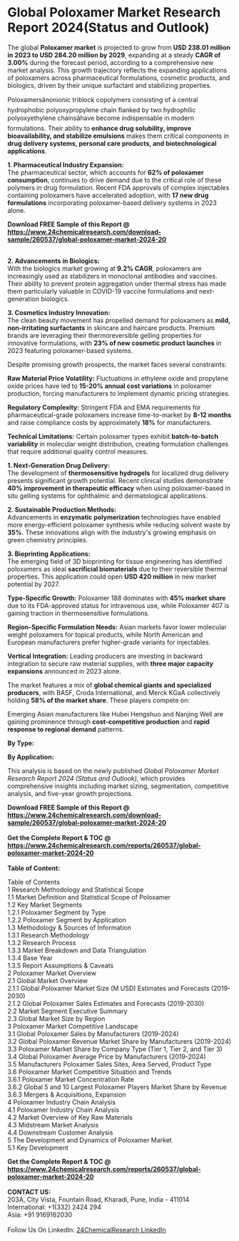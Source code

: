 <h1>Global Poloxamer Market Research Report 2024(Status and Outlook)</h1><p>The global <strong>Poloxamer market</strong> is projected to grow from <strong>USD 238.01 million in 2023 to USD 284.20 million by 2029</strong>, expanding at a steady <strong>CAGR of 3.00%</strong> during the forecast period, according to a comprehensive new market analysis. This growth trajectory reflects the expanding applications of poloxamers across pharmaceutical formulations, cosmetic products, and biologics, driven by their unique surfactant and stabilizing properties.</p><p>Poloxamersânonionic triblock copolymers consisting of a central hydrophobic polyoxypropylene chain flanked by two hydrophilic polyoxyethylene chainsâhave become indispensable in modern formulations. Their ability to <strong>enhance drug solubility, improve bioavailability, and stabilize emulsions</strong> makes them critical components in <strong>drug delivery systems, personal care products, and biotechnological applications</strong>.</p><p><strong>1. Pharmaceutical Industry Expansion:</strong><br>
The pharmaceutical sector, which accounts for <strong>62% of poloxamer consumption</strong>, continues to drive demand due to the critical role of these polymers in drug formulation. Recent FDA approvals of complex injectables containing poloxamers have accelerated adoption, with <strong>17 new drug formulations</strong> incorporating poloxamer-based delivery systems in 2023 alone.</p><div><b>Download FREE Sample of this Report @ 
            <a href="https://www.24chemicalresearch.com/download-sample/260537/global-poloxamer-market-2024-20">
            https://www.24chemicalresearch.com/download-sample/260537/global-poloxamer-market-2024-20</a></b></div><br><p><strong>2. Advancements in Biologics:</strong><br>
With the biologics market growing at <strong>9.2% CAGR</strong>, poloxamers are increasingly used as stabilizers in monoclonal antibodies and vaccines. Their ability to prevent protein aggregation under thermal stress has made them particularly valuable in COVID-19 vaccine formulations and next-generation biologics.</p><p><strong>3. Cosmetics Industry Innovation:</strong><br>
The clean beauty movement has propelled demand for poloxamers as <strong>mild, non-irritating surfactants</strong> in skincare and haircare products. Premium brands are leveraging their thermoreversible gelling properties for innovative formulations, with <strong>23% of new cosmetic product launches</strong> in 2023 featuring poloxamer-based systems.</p><p>Despite promising growth prospects, the market faces several constraints:</p><p><strong>Raw Material Price Volatility:</strong> Fluctuations in ethylene oxide and propylene oxide prices have led to <strong>15-20% annual cost variations</strong> in poloxamer production, forcing manufacturers to implement dynamic pricing strategies.</p><p><strong>Regulatory Complexity:</strong> Stringent FDA and EMA requirements for pharmaceutical-grade poloxamers increase time-to-market by <strong>8-12 months</strong> and raise compliance costs by approximately <strong>18%</strong> for manufacturers.</p><p><strong>Technical Limitations:</strong> Certain poloxamer types exhibit <strong>batch-to-batch variability</strong> in molecular weight distribution, creating formulation challenges that require additional quality control measures.</p><p><strong>1. Next-Generation Drug Delivery:</strong><br>
The development of <strong>thermosensitive hydrogels</strong> for localized drug delivery presents significant growth potential. Recent clinical studies demonstrate <strong>40% improvement in therapeutic efficacy</strong> when using poloxamer-based in situ gelling systems for ophthalmic and dermatological applications.</p><p><strong>2. Sustainable Production Methods:</strong><br>
Advancements in <strong>enzymatic polymerization</strong> technologies have enabled more energy-efficient poloxamer synthesis while reducing solvent waste by <strong>35%</strong>. These innovations align with the industry's growing emphasis on green chemistry principles.</p><p><strong>3. Bioprinting Applications:</strong><br>
The emerging field of 3D bioprinting for tissue engineering has identified poloxamers as ideal <strong>sacrificial biomaterials</strong> due to their reversible thermal properties. This application could open <strong>USD 420 million</strong> in new market potential by 2027.</p><p><strong>Type-Specific Growth:</strong> Poloxamer 188 dominates with <strong>45% market share</strong> due to its FDA-approved status for intravenous use, while Poloxamer 407 is gaining traction in thermosensitive formulations.</p><p><strong>Region-Specific Formulation Needs:</strong> Asian markets favor lower molecular weight poloxamers for topical products, while North American and European manufacturers prefer higher-grade variants for injectables.</p><p><strong>Vertical Integration:</strong> Leading producers are investing in backward integration to secure raw material supplies, with <strong>three major capacity expansions</strong> announced in 2023 alone.</p><p>The market features a mix of <strong>global chemical giants and specialized producers</strong>, with BASF, Croda International, and Merck KGaA collectively holding <strong>58% of the market share</strong>. These players compete on:</p><p>Emerging Asian manufacturers like Hubei Hengshuo and Nanjing Well are gaining prominence through <strong>cost-competitive production</strong> and <strong>rapid response to regional demand</strong> patterns.</p><p><strong>By Type:</strong></p><p><strong>By Application:</strong></p><p>This analysis is based on the newly published <em>Global Poloxamer Market Research Report 2024 (Status and Outlook)</em>, which provides comprehensive insights including market sizing, segmentation, competitive analysis, and five-year growth projections.</p><div><b>Download FREE Sample of this Report @ 
            <a href="https://www.24chemicalresearch.com/download-sample/260537/global-poloxamer-market-2024-20">
            https://www.24chemicalresearch.com/download-sample/260537/global-poloxamer-market-2024-20</a></b></div><br><div><b>Get the Complete Report & TOC @ 
            <a href="https://www.24chemicalresearch.com/reports/260537/global-poloxamer-market-2024-20">
            https://www.24chemicalresearch.com/reports/260537/global-poloxamer-market-2024-20</a></b></div><br>
            <b>Table of Content:</b><p>Table of Contents<br />
1 Research Methodology and Statistical Scope<br />
1.1 Market Definition and Statistical Scope of Poloxamer<br />
1.2 Key Market Segments<br />
1.2.1 Poloxamer Segment by Type<br />
1.2.2 Poloxamer Segment by Application<br />
1.3 Methodology & Sources of Information<br />
1.3.1 Research Methodology<br />
1.3.2 Research Process<br />
1.3.3 Market Breakdown and Data Triangulation<br />
1.3.4 Base Year<br />
1.3.5 Report Assumptions & Caveats<br />
2 Poloxamer Market Overview<br />
2.1 Global Market Overview<br />
2.1.1 Global Poloxamer Market Size (M USD) Estimates and Forecasts (2019-2030)<br />
2.1.2 Global Poloxamer Sales Estimates and Forecasts (2019-2030)<br />
2.2 Market Segment Executive Summary<br />
2.3 Global Market Size by Region<br />
3 Poloxamer Market Competitive Landscape<br />
3.1 Global Poloxamer Sales by Manufacturers (2019-2024)<br />
3.2 Global Poloxamer Revenue Market Share by Manufacturers (2019-2024)<br />
3.3 Poloxamer Market Share by Company Type (Tier 1, Tier 2, and Tier 3)<br />
3.4 Global Poloxamer Average Price by Manufacturers (2019-2024)<br />
3.5 Manufacturers Poloxamer Sales Sites, Area Served, Product Type<br />
3.6 Poloxamer Market Competitive Situation and Trends<br />
3.6.1 Poloxamer Market Concentration Rate<br />
3.6.2 Global 5 and 10 Largest Poloxamer Players Market Share by Revenue<br />
3.6.3 Mergers & Acquisitions, Expansion<br />
4 Poloxamer Industry Chain Analysis<br />
4.1 Poloxamer Industry Chain Analysis<br />
4.2 Market Overview of Key Raw Materials<br />
4.3 Midstream Market Analysis<br />
4.4 Downstream Customer Analysis<br />
5 The Development and Dynamics of Poloxamer Market <br />
5.1 Key Development</p><div><b>Get the Complete Report & TOC @ 
            <a href="https://www.24chemicalresearch.com/reports/260537/global-poloxamer-market-2024-20">
            https://www.24chemicalresearch.com/reports/260537/global-poloxamer-market-2024-20</a></b></div><br><b>CONTACT US:</b><br>
            203A, City Vista, Fountain Road, Kharadi, Pune, India - 411014<br>
            International: +1(332) 2424 294<br>
            Asia: +91 9169162030 <br><br>
            Follow Us On LinkedIn: <a href="https://www.linkedin.com/company/24chemicalresearch/">24ChemicalResearch LinkedIn</a>